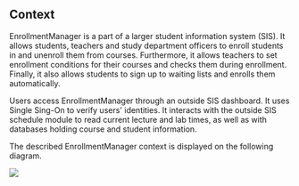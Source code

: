 ## Context

EnrollmentManager is a part of a larger student information system (SIS). It allows students, teachers and study department officers to
enroll students in and unenroll them from courses. Furthermore, it allows teachers to set enrollment conditions for their 
courses and checks them during enrollment. Finally, it also allows students to sign up to waiting lists and enrolls them automatically.

Users access EnrollmentManager through an outside SIS dashboard. It uses Single Sing-On to verify users' identities. It interacts with the outside SIS schedule module to read current lecture and lab times, as well as with databases holding course and student information. 

The described EnrollmentManager context is displayed on the following diagram.

![](embed:enrollmentManagerSystemContextDiagram)
